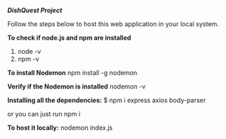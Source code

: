 ***DishQuest Project***

Follow the steps below to host this web application in your local system.

**To check if node.js and npm are installed**
1. node -v
2. npm -v

**To install Nodemon**
npm install -g nodemon

**Verify if the Nodemon is installed**
nodemon -v

**Installing all the dependencies:**
$ npm i express axios body-parser

or you can just run 
npm i

**To host it locally:**
nodemon index.js

